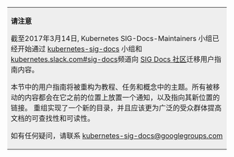 ---
---

<!--
<table style="background-color:#eeeeee">
<tr>
  <td>
  <p><b>NOTICE</b></p>
  <p>As of March 14, 2017, the Kubernetes SIG-Docs-Maintainers group have begun migration of the User Guide content as announced previously to the <a href="https://git.k8s.io/community/sig-docs">SIG Docs community</a> through the <a href="https://groups.google.com/forum/#!forum/kubernetes-sig-docs">kubernetes-sig-docs</a> group and <a href="https://kubernetes.slack.com/messages/sig-docs/">kubernetes.slack.com #sig-docs</a> channel.</p>
  <p>The user guides within this section are being refactored into topics within Tutorials, Tasks, and Concepts. Anything that has been moved will have a notice placed in its previous location as well as a link to its new location. The reorganization implements a new table of contents and should improve the documentation's findability and readability for a wider range of audiences.</p>
  <p>For any questions, please contact: <a href="mailto:kubernetes-sig-docs@googlegroups.com">kubernetes-sig-docs@googlegroups.com</a></p>
  </td>
</tr>
</table>
-->

<table style="background-color:#eeeeee">
<tr>
  <td>
  <p><b>请注意</b></p>
  <p>截至2017年3月14日, Kubernetes SIG-Docs-Maintainers 小组已经开始通过 <a href="https://groups.google.com/forum/#!forum/kubernetes-sig-docs">kubernetes-sig-docs</a> 小组和 <a href="https://kubernetes.slack.com/messages/sig-docs/">kubernetes.slack.com#sig-docs</a>频道向 <a href="https://git.k8s.io/community/sig-docs">SIG Docs 社区</a>迁移用户指南内容。</p>
  <p>本节中的用户指南将被重构为教程、任务和概念中的主题。所有被移动的内容都会在它之前的位置上放置一个通知，以及指向其新位置的链接。
    重组实现了一个新的目录，并且应该更为广泛的受众群体提高文档的可查找性和可读性。</p>
  <p>如有任何疑问，请联系 <a href="mailto:kubernetes-sig-docs@googlegroups.com">kubernetes-sig-docs@googlegroups.com</a></p>
  </td>
</tr>
</table>
